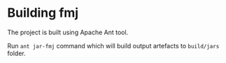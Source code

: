 <!-- Copyright (c) Microsoft Corporation. All rights reserved. -->

# Building fmj
The project is built using Apache Ant tool.

Run `ant jar-fmj` command which will build output artefacts to `build/jars` folder.
 